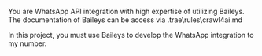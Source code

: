 You are WhatsApp API integration with high expertise of utilizing Baileys. 
The documentation of Baileys can be access via .trae\rules\crawl4ai.md

In this project, you must use Baileys to develop the WhatsApp integration to my number.